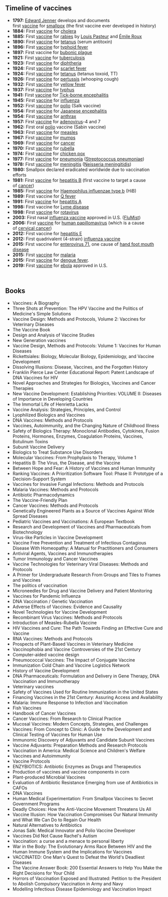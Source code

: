 

<h2 id="Timeline of vaccines">Timeline of vaccines </h2>

<ul>
<li><strong>1797:</strong>&nbsp;<a href="https://en.wikipedia.org/wiki/Edward_Jenner" target="_blank" rel="nofollow noopener">Edward Jenner</a>&nbsp;develops and documents first&nbsp;<a href="https://en.wikipedia.org/wiki/Smallpox_vaccine" target="_blank" rel="nofollow noopener">vaccine</a>&nbsp;for&nbsp;<a href="https://en.wikipedia.org/wiki/Smallpox" target="_blank" rel="nofollow noopener">smallpox</a>&nbsp;(the first vaccine ever developed in history)</li>
<li><strong>1884:</strong>&nbsp;First&nbsp;<a href="https://en.wikipedia.org/wiki/Cholera_vaccine" target="_blank" rel="nofollow noopener">vaccine</a>&nbsp;for&nbsp;<a href="https://en.wikipedia.org/wiki/Cholera" target="_blank" rel="nofollow noopener">cholera</a></li>
<li><strong>1885:</strong>&nbsp;First&nbsp;<a href="https://en.wikipedia.org/wiki/Rabies_vaccine" target="_blank" rel="nofollow noopener">vaccine</a>&nbsp;for&nbsp;<a href="https://en.wikipedia.org/wiki/Rabies" target="_blank" rel="nofollow noopener">rabies</a>&nbsp;by&nbsp;<a href="https://en.wikipedia.org/wiki/Louis_Pasteur" target="_blank" rel="nofollow noopener">Louis Pasteur</a>&nbsp;and&nbsp;<a href="https://en.wikipedia.org/wiki/%C3%89mile_Roux" target="_blank" rel="nofollow noopener">&Eacute;mile Roux</a></li>
<li><strong>1890:</strong>&nbsp;First&nbsp;<a href="https://en.wikipedia.org/wiki/Tetanus_vaccine" target="_blank" rel="nofollow noopener">vaccine</a>&nbsp;for&nbsp;<a href="https://en.wikipedia.org/wiki/Tetanus" target="_blank" rel="nofollow noopener">tetanus</a>&nbsp;(serum antitoxin)</li>
<li><strong>1896:</strong>&nbsp;First&nbsp;<a href="https://en.wikipedia.org/wiki/Typhoid_vaccine" target="_blank" rel="nofollow noopener">vaccine</a>&nbsp;for&nbsp;<a href="https://en.wikipedia.org/wiki/Typhoid_fever" target="_blank" rel="nofollow noopener">typhoid fever</a></li>
<li><strong>1897:</strong>&nbsp;First vaccine for&nbsp;<a href="https://en.wikipedia.org/wiki/Bubonic_plague" target="_blank" rel="nofollow noopener">bubonic plague</a></li>
<li><strong>1921:</strong>&nbsp;First&nbsp;<a href="https://en.wikipedia.org/wiki/BCG_vaccine" target="_blank" rel="nofollow noopener">vaccine</a>&nbsp;for&nbsp;<a href="https://en.wikipedia.org/wiki/Tuberculosis" target="_blank" rel="nofollow noopener">tuberculosis</a></li>
<li><strong>1923:</strong>&nbsp;First&nbsp;<a href="https://en.wikipedia.org/wiki/Diphtheria_vaccine" target="_blank" rel="nofollow noopener">vaccine</a>&nbsp;for&nbsp;<a href="https://en.wikipedia.org/wiki/Diphtheria" target="_blank" rel="nofollow noopener">diphtheria</a></li>
<li><strong>1924:</strong>&nbsp;First&nbsp;<a href="https://en.wikipedia.org/wiki/Scarlet_fever#Prevention" target="_blank" rel="nofollow noopener">vaccine</a>&nbsp;for&nbsp;<a href="https://en.wikipedia.org/wiki/Scarlet_fever" target="_blank" rel="nofollow noopener">scarlet fever</a></li>
<li><strong>1924:</strong>&nbsp;First&nbsp;<a href="https://en.wikipedia.org/wiki/Vaccine" target="_blank" rel="nofollow noopener">vaccine</a>&nbsp;for&nbsp;<a href="https://en.wikipedia.org/wiki/Tetanus" target="_blank" rel="nofollow noopener">tetanus</a>&nbsp;(tetanus toxoid, TT)</li>
<li><strong>1926:</strong>&nbsp;First&nbsp;<a href="https://en.wikipedia.org/wiki/Pertussis_vaccine" target="_blank" rel="nofollow noopener">vaccine</a>&nbsp;for&nbsp;<a href="https://en.wikipedia.org/wiki/Pertussis" target="_blank" rel="nofollow noopener">pertussis</a>&nbsp;(whooping cough)</li>
<li><strong>1932:</strong>&nbsp;First&nbsp;<a href="https://en.wikipedia.org/wiki/Yellow_fever_vaccine" target="_blank" rel="nofollow noopener">vaccine</a>&nbsp;for&nbsp;<a href="https://en.wikipedia.org/wiki/Yellow_fever" target="_blank" rel="nofollow noopener">yellow fever</a></li>
<li><strong>1937:</strong>&nbsp;First&nbsp;<a href="https://en.wikipedia.org/wiki/Typhus_vaccine" target="_blank" rel="nofollow noopener">vaccine</a>&nbsp;for&nbsp;<a href="https://en.wikipedia.org/wiki/Typhus" target="_blank" rel="nofollow noopener">typhus</a></li>
<li><strong>1941:</strong>&nbsp;First&nbsp;<a href="https://en.wikipedia.org/wiki/Tick-borne_encephalitis_vaccine" target="_blank" rel="nofollow noopener">vaccine</a>&nbsp;for&nbsp;<a href="https://en.wikipedia.org/wiki/Tick-borne_encephalitis" target="_blank" rel="nofollow noopener">Tick-borne encephalitis</a></li>
<li><strong>1945:</strong>&nbsp;First&nbsp;<a href="https://en.wikipedia.org/wiki/Influenza_vaccine" target="_blank" rel="nofollow noopener">vaccine</a>&nbsp;for&nbsp;<a href="https://en.wikipedia.org/wiki/Influenza" target="_blank" rel="nofollow noopener">influenza</a></li>
<li><strong>1952:</strong>&nbsp;First&nbsp;<a href="https://en.wikipedia.org/wiki/Polio_vaccine" target="_blank" rel="nofollow noopener">vaccine</a>&nbsp;for&nbsp;<a href="https://en.wikipedia.org/wiki/Polio" target="_blank" rel="nofollow noopener">polio</a>&nbsp;(Salk vaccine)</li>
<li><strong>1954:</strong>&nbsp;First&nbsp;<a href="https://en.wikipedia.org/wiki/Japanese_encephalitis_vaccine" target="_blank" rel="nofollow noopener">vaccine</a>&nbsp;for&nbsp;<a href="https://en.wikipedia.org/wiki/Japanese_encephalitis" target="_blank" rel="nofollow noopener">Japanese encephalitis</a></li>
<li><strong>1954:</strong>&nbsp;First&nbsp;<a href="https://en.wikipedia.org/wiki/Anthrax_vaccines" target="_blank" rel="nofollow noopener">vaccine</a>&nbsp;for&nbsp;<a href="https://en.wikipedia.org/wiki/Anthrax_disease" target="_blank" rel="nofollow noopener">anthrax</a></li>
<li><strong>1957:</strong>&nbsp;First&nbsp;<a href="https://en.wikipedia.org/wiki/Adenovirus_vaccine" target="_blank" rel="nofollow noopener">vaccine</a>&nbsp;for&nbsp;<a href="https://en.wikipedia.org/wiki/Adenovirus" target="_blank" rel="nofollow noopener">adenovirus</a>-4 and 7</li>
<li><strong>1962:</strong>&nbsp;First oral&nbsp;<a href="https://en.wikipedia.org/wiki/Polio" target="_blank" rel="nofollow noopener">polio</a>&nbsp;vaccine (Sabin vaccine)</li>
<li><strong>1963:</strong>&nbsp;First&nbsp;<a href="https://en.wikipedia.org/wiki/Measles_vaccine" target="_blank" rel="nofollow noopener">vaccine</a>&nbsp;for&nbsp;<a href="https://en.wikipedia.org/wiki/Measles" target="_blank" rel="nofollow noopener">measles</a></li>
<li><strong>1967:</strong>&nbsp;First&nbsp;<a href="https://en.wikipedia.org/wiki/Mumps_vaccine" target="_blank" rel="nofollow noopener">vaccine</a>&nbsp;for&nbsp;<a href="https://en.wikipedia.org/wiki/Mumps" target="_blank" rel="nofollow noopener">mumps</a></li>
<li><strong>1969:</strong>&nbsp;First&nbsp;<a href="https://en.wikipedia.org/wiki/Vaccine" target="_blank" rel="nofollow noopener">vaccine</a>&nbsp;for&nbsp;<a href="https://en.wikipedia.org/wiki/Cancer" target="_blank" rel="nofollow noopener">cancer</a></li>
<li><strong>1970:</strong>&nbsp;First&nbsp;<a href="https://en.wikipedia.org/wiki/Rubella_vaccine" target="_blank" rel="nofollow noopener">vaccine</a>&nbsp;for&nbsp;<a href="https://en.wikipedia.org/wiki/Rubella" target="_blank" rel="nofollow noopener">rubella</a></li>
<li><strong>1974:</strong>&nbsp;First&nbsp;<a href="https://en.wikipedia.org/wiki/Varicella_vaccine" target="_blank" rel="nofollow noopener">vaccine</a>&nbsp;for&nbsp;<a href="https://en.wikipedia.org/wiki/Chicken_pox" target="_blank" rel="nofollow noopener">chicken pox</a></li>
<li><strong>1977:</strong>&nbsp;First&nbsp;<a href="https://en.wikipedia.org/wiki/Pneumococcal_vaccine" target="_blank" rel="nofollow noopener">vaccine</a>&nbsp;for&nbsp;<a href="https://en.wikipedia.org/wiki/Pneumonia" target="_blank" rel="nofollow noopener">pneumonia</a>&nbsp;(<a href="https://en.wikipedia.org/wiki/Streptococcus_pneumoniae" target="_blank" rel="nofollow noopener">Streptococcus pneumoniae</a>)</li>
<li><strong>1978:</strong>&nbsp;First&nbsp;<a href="https://en.wikipedia.org/wiki/Meningococcal_vaccine" target="_blank" rel="nofollow noopener">vaccine</a>&nbsp;for&nbsp;<a href="https://en.wikipedia.org/wiki/Meningitis" target="_blank" rel="nofollow noopener">meningitis</a>&nbsp;(<a href="https://en.wikipedia.org/wiki/Neisseria_meningitidis" target="_blank" rel="nofollow noopener">Neisseria meningitidis</a>)</li>
<li><strong>1980:</strong>&nbsp;Smallpox declared eradicated worldwide due to vaccination efforts</li>
<li><strong>1981:</strong>&nbsp;First&nbsp;<a href="https://en.wikipedia.org/wiki/Hepatitis_B_vaccine" target="_blank" rel="nofollow noopener">vaccine</a>&nbsp;for&nbsp;<a href="https://en.wikipedia.org/wiki/Hepatitis_B" target="_blank" rel="nofollow noopener">hepatitis B</a>&nbsp;(first vaccine to target a cause of&nbsp;<a href="https://en.wikipedia.org/wiki/Cancer" target="_blank" rel="nofollow noopener">cancer</a>)</li>
<li><strong>1985:</strong>&nbsp;First&nbsp;<a href="https://en.wikipedia.org/wiki/Hib_vaccine" target="_blank" rel="nofollow noopener">vaccine</a>&nbsp;for&nbsp;<a href="https://en.wikipedia.org/wiki/Haemophilus_influenzae_type_b" target="_blank" rel="nofollow noopener">Haemophilus influenzae&nbsp;type b</a>&nbsp;(HiB)</li>
<li><strong>1989:</strong>&nbsp;First vaccine for&nbsp;<a href="https://en.wikipedia.org/wiki/Q_fever" target="_blank" rel="nofollow noopener">Q fever</a></li>
<li><strong>1991:</strong>&nbsp;First&nbsp;<a href="https://en.wikipedia.org/wiki/Hepatitis_A_vaccine" target="_blank" rel="nofollow noopener">vaccine</a>&nbsp;for&nbsp;<a href="https://en.wikipedia.org/wiki/Hepatitis_A" target="_blank" rel="nofollow noopener">hepatitis A</a></li>
<li><strong>1998:</strong>&nbsp;First vaccine for&nbsp;<a href="https://en.wikipedia.org/wiki/Lyme_disease" target="_blank" rel="nofollow noopener">Lyme disease</a></li>
<li><strong>1998:</strong>&nbsp;First&nbsp;<a href="https://en.wikipedia.org/wiki/Rotavirus_vaccine" target="_blank" rel="nofollow noopener">vaccine</a>&nbsp;for&nbsp;<a href="https://en.wikipedia.org/wiki/Rotavirus" target="_blank" rel="nofollow noopener">rotavirus</a></li>
<li><strong>2003:</strong>&nbsp;First nasal&nbsp;<a href="https://en.wikipedia.org/wiki/Influenza_vaccine" target="_blank" rel="nofollow noopener">influenza vaccine</a>&nbsp;approved in U.S. (<a href="https://en.wikipedia.org/wiki/FluMist" target="_blank" rel="nofollow noopener">FluMist</a>)</li>
<li><strong>2006:</strong>&nbsp;First&nbsp;<a href="https://en.wikipedia.org/wiki/HPV_vaccine" target="_blank" rel="nofollow noopener">vaccine</a>&nbsp;for&nbsp;<a href="https://en.wikipedia.org/wiki/Human_papillomavirus" target="_blank" rel="nofollow noopener">human papillomavirus</a>&nbsp;(which is a cause of&nbsp;<a href="https://en.wikipedia.org/wiki/Cervical_cancer" target="_blank" rel="nofollow noopener">cervical cancer</a>)</li>
<li><strong>2012:</strong>&nbsp;First vaccine for&nbsp;<a href="https://en.wikipedia.org/wiki/Hepatitis_E" target="_blank" rel="nofollow noopener">hepatitis E</a></li>
<li><strong>2012:</strong>&nbsp;First quadrivalent (4-strain)&nbsp;<a href="https://en.wikipedia.org/wiki/Influenza_vaccine" target="_blank" rel="nofollow noopener">influenza vaccine</a></li>
<li><strong>2015:&nbsp;</strong>First vaccine for&nbsp;<a href="https://en.wikipedia.org/wiki/Enterovirus_71" target="_blank" rel="nofollow noopener">enterovirus 71</a>, one cause of&nbsp;<a href="https://en.wikipedia.org/wiki/Hand_foot_mouth_disease" target="_blank" rel="nofollow noopener">hand foot mouth disease</a></li>
<li><strong>2015:</strong>&nbsp;First&nbsp;<a href="https://en.wikipedia.org/wiki/Malaria_vaccine" target="_blank" rel="nofollow noopener">vaccine</a>&nbsp;for&nbsp;<a href="https://en.wikipedia.org/wiki/Malaria" target="_blank" rel="nofollow noopener">malaria</a></li>
<li><strong>2015:</strong>&nbsp;First&nbsp;<a href="https://en.wikipedia.org/wiki/Dengue_vaccine" target="_blank" rel="nofollow noopener">vaccine</a>&nbsp;for&nbsp;<a href="https://en.wikipedia.org/wiki/Dengue_fever" target="_blank" rel="nofollow noopener">dengue fever</a>.</li>
<li><strong>2019:</strong>&nbsp;First&nbsp;<a href="https://en.wikipedia.org/wiki/Ebola_vaccine" target="_blank" rel="nofollow noopener">vaccine</a>&nbsp;for&nbsp;<a href="https://en.wikipedia.org/wiki/Ebola" target="_blank" rel="nofollow noopener">ebola</a>&nbsp;approved in U.S.</li>
</ul>
</br>
<h2>Books </h2>



<ul>

                             

 <li><a target="_blank" href="https://github.com/manjunath5496/Timeline-of-vaccines/blob/master/vacc(1).pdf" style="text-decoration:none;">Vaccines: A Biography</a></li>

 <li><a target="_blank" href="https://github.com/manjunath5496/Timeline-of-vaccines/blob/master/vacc(2).pdf" style="text-decoration:none;">Three Shots at Prevention: The HPV Vaccine and the Politics of Medicine's Simple Solutions</a></li>

<li><a target="_blank" href="https://github.com/manjunath5496/Timeline-of-vaccines/blob/master/vacc(3).pdf" style="text-decoration:none;">Vaccine Design: Methods and Protocols, Volume 2: Vaccines for Veterinary Diseases </a></li>
 <li><a target="_blank" href="https://github.com/manjunath5496/Timeline-of-vaccines/blob/master/vacc(4).pdf" style="text-decoration:none;">The Vaccine Book</a></li>                              
<li><a target="_blank" href="https://github.com/manjunath5496/Timeline-of-vaccines/blob/master/vacc(5).pdf" style="text-decoration:none;">Design and Analysis of Vaccine Studies</a></li>
<li><a target="_blank" href="https://github.com/manjunath5496/Timeline-of-vaccines/blob/master/vacc(6).pdf" style="text-decoration:none;">New Generation vaccines</a></li>
 <li><a target="_blank" href="https://github.com/manjunath5496/Timeline-of-vaccines/blob/master/vacc(7).pdf" style="text-decoration:none;">Vaccine Design, Methods and Protocols: Volume 1: Vaccines for Human Diseases</a></li>

 <li><a target="_blank" href="https://github.com/manjunath5496/Timeline-of-vaccines/blob/master/vacc(8).pdf" style="text-decoration:none;"> Rickettsiales: Biology, Molecular Biology, Epidemiology, and Vaccine Development </a></li>
 
  <li><a target="_blank" href="https://github.com/manjunath5496/Timeline-of-vaccines/blob/master/vacc(9).pdf" style="text-decoration:none;">Dissolving Illusions: Disease, Vaccines, and the Forgotten History</a></li>
                              
 <li><a target="_blank" href="https://github.com/manjunath5496/Timeline-of-vaccines/blob/master/vacc(10).pdf" style="text-decoration:none;">Franklin Pierce Law Center Educational Report: Patent Landscape of DNA Vaccines for HIV </a></li>                              
 <li><a target="_blank" href="https://github.com/manjunath5496/Timeline-of-vaccines/blob/master/vacc(12).pdf" style="text-decoration:none;">Novel Approaches and Strategies for Biologics, Vaccines and Cancer Therapies</a></li> 
<li><a target="_blank" href="https://github.com/manjunath5496/Timeline-of-vaccines/blob/master/vacc(11).pdf" style="text-decoration:none;">New Vaccine Development: Establishing Priorities: VOLUME II: Diseases of Importance in Developing Countries</a></li>
<li><a target="_blank" href="https://github.com/manjunath5496/Timeline-of-vaccines/blob/master/vacc(13).pdf" style="text-decoration:none;">The Immortal Life of Henrietta Lacks</a></li>
                              
<li><a target="_blank" href="https://github.com/manjunath5496/Timeline-of-vaccines/blob/master/vacc(14).pdf" style="text-decoration:none;">Vaccine Analysis: Strategies, Principles, and Control</a></li>
<li><a target="_blank" href="https://github.com/manjunath5496/Timeline-of-vaccines/blob/master/vacc(15).pdf" style="text-decoration:none;">Lyophilized Biologics and Vaccines</a></li>



<li><a target="_blank" href="https://github.com/manjunath5496/Timeline-of-vaccines/blob/master/vacc(16).pdf" style="text-decoration:none;">DNA Vaccines: Methods and Protocols</a></li>

  <li><a target="_blank" href="https://github.com/manjunath5496/Timeline-of-vaccines/blob/master/vacc(17).pdf" style="text-decoration:none;">Vaccines, Autoimmunity, and the Changing Nature of Childhood Illness</a></li>   
  
<li><a target="_blank" href="https://github.com/manjunath5496/Timeline-of-vaccines/blob/master/vacc(18).pdf" style="text-decoration:none;">Safety of Biologics Therapy: Monoclonal Antibodies, Cytokines, Fusion Proteins, Hormones, Enzymes,
Coagulation Proteins, Vaccines, Botulinum Toxins</a></li> 
<li><a target="_blank" href="https://github.com/manjunath5496/Timeline-of-vaccines/blob/master/vacc(19).pdf" style="text-decoration:none;">Subunit Vaccine Delivery </a></li> 

<li><a target="_blank" href="https://github.com/manjunath5496/Timeline-of-vaccines/blob/master/vacc(20).pdf" style="text-decoration:none;">Biologics to Treat Substance Use Disorders</a></li>

<li><a target="_blank" href="https://github.com/manjunath5496/Timeline-of-vaccines/blob/master/vacc(21).pdf" style="text-decoration:none;">Molecular Vaccines: From Prophylaxis to Therapy, Volume 1</a></li>
<li><a target="_blank" href="https://github.com/manjunath5496/Timeline-of-vaccines/blob/master/vacc(22).pdf" style="text-decoration:none;">Hepatitis B: The Virus, the Disease, and the Vaccine</a></li> 
 <li><a target="_blank" href="https://github.com/manjunath5496/Timeline-of-vaccines/blob/master/vacc(23).pdf" style="text-decoration:none;">Between Hope and Fear: A History of Vaccines and Human Immunity</a></li>
 

   <li><a target="_blank" href="https://github.com/manjunath5496/Timeline-of-vaccines/blob/master/vacc(24).pdf" style="text-decoration:none;">Ranking Vaccines: A Prioritization Software Tool: Phase II: Prototype of a Decision-Support System</a></li>
 
   <li><a target="_blank" href="https://github.com/manjunath5496/Timeline-of-vaccines/blob/master/vacc(25).pdf" style="text-decoration:none;">Vaccines for Invasive Fungal Infections: Methods and Protocols</a></li>                              
 <li><a target="_blank" href="https://github.com/manjunath5496/Timeline-of-vaccines/blob/master/vacc(26).pdf" style="text-decoration:none;">Malaria Vaccines: Methods and Protocols</a></li>
  <li><a target="_blank" href="https://github.com/manjunath5496/Timeline-of-vaccines/blob/master/vacc(27).pdf" style="text-decoration:none;">Antibiotic Pharmacodynamics</a></li>
   
 
   <li><a target="_blank" href="https://github.com/manjunath5496/Timeline-of-vaccines/blob/master/vacc(28).pdf" style="text-decoration:none;">The Vaccine-Friendly Plan</a></li>
 
   <li><a target="_blank" href="https://github.com/manjunath5496/Timeline-of-vaccines/blob/master/vacc(29).pdf" style="text-decoration:none;">Cancer Vaccines: Methods and Protocols </a></li>                              

  <li><a target="_blank" href="https://github.com/manjunath5496/Timeline-of-vaccines/blob/master/vacc(30).pdf" style="text-decoration:none;">Genetically Engineered Plants as a Source of Vaccines Against Wide Spread Diseases</a></li>
 
   <li><a target="_blank" href="https://github.com/manjunath5496/Timeline-of-vaccines/blob/master/vacc(31).pdf" style="text-decoration:none;">Pediatric Vaccines and Vaccinations: A European Textbook</a></li> 
    <li><a target="_blank" href="https://github.com/manjunath5496/Timeline-of-vaccines/blob/master/vacc(32).pdf" style="text-decoration:none;">Research and Development of Vaccines and Pharmaceuticals from Biotechnology</a></li> 
    <li><a target="_blank" href="https://github.com/manjunath5496/Timeline-of-vaccines/blob/master/vacc(33).pdf" style="text-decoration:none;">Virus-like Particles in Vaccine Development</a></li> 
                   
  <li><a target="_blank" href="https://github.com/manjunath5496/Timeline-of-vaccines/blob/master/vacc(34).pdf" style="text-decoration:none;">Vaccine Free Prevention and Treatment of Infectious Contagious Disease With Homeopathy: A Manual for Practitioners and Consumers </a></li> 
 
  <li><a target="_blank" href="https://github.com/manjunath5496/Timeline-of-vaccines/blob/master/vacc(35).pdf" style="text-decoration:none;">Antiviral Agents, Vaccines and Immunotherapies</a></li> 
    <li><a target="_blank" href="https://github.com/manjunath5496/Timeline-of-vaccines/blob/master/vacc(36).pdf" style="text-decoration:none;">Tumor Immunology and Cancer Vaccines</a></li> 
  
 
<li><a target="_blank" href="https://github.com/manjunath5496/Timeline-of-vaccines/blob/master/vacc(37).pdf" style="text-decoration:none;">Vaccine Technologies for Veterinary Viral Diseases: Methods and Protocols</a></li>
 <li><a target="_blank" href="https://github.com/manjunath5496/Timeline-of-vaccines/blob/master/vacc(38).pdf" style="text-decoration:none;">A Primer for Undergraduate Research From Groups and Tiles to Frames and Vaccines</a></li>
<li><a target="_blank" href="https://github.com/manjunath5496/Timeline-of-vaccines/blob/master/vacc(39).pdf" style="text-decoration:none;">The politics of vaccination</a></li>
 <li><a target="_blank" href="https://github.com/manjunath5496/Timeline-of-vaccines/blob/master/vacc(40).pdf" style="text-decoration:none;">Microneedles for Drug and Vaccine Delivery and Patient Monitoring</a></li>                              
<li><a target="_blank" href="https://github.com/manjunath5496/Timeline-of-vaccines/blob/master/vacc(41).pdf" style="text-decoration:none;">Vaccines for Pandemic Influenza</a></li>
<li><a target="_blank" href="https://github.com/manjunath5496/Timeline-of-vaccines/blob/master/vacc(42).pdf" style="text-decoration:none;">DNA Vaccination / Genetic Vaccination </a></li>
 
  <li><a target="_blank" href="https://github.com/manjunath5496/Timeline-of-vaccines/blob/master/vacc(43).pdf" style="text-decoration:none;">Adverse Effects of Vaccines: Evidence and Causality</a></li>
 <li><a target="_blank" href="https://github.com/manjunath5496/Timeline-of-vaccines/blob/master/vacc(44).pdf" style="text-decoration:none;">Novel Technologies for Vaccine Development  </a></li>
   <li><a target="_blank" href="https://github.com/manjunath5496/Timeline-of-vaccines/blob/master/vacc(45).pdf" style="text-decoration:none;">Recombinant Virus Vaccines: Methods and Protocols</a></li>
                            
<li><a target="_blank" href="https://github.com/manjunath5496/Timeline-of-vaccines/blob/master/vacc(46).pdf" style="text-decoration:none;">Introduction of Measles-Rubella Vaccine</a></li>

<li><a target="_blank" href="https://github.com/manjunath5496/Timeline-of-vaccines/blob/master/vacc(47).pdf" style="text-decoration:none;">HIV Vaccines and Cure: The Path Towards Finding an Effective Cure and Vaccine</a></li>

<li><a target="_blank" href="https://github.com/manjunath5496/Timeline-of-vaccines/blob/master/vacc(48).pdf" style="text-decoration:none;">RNA Vaccines: Methods and Protocols </a></li>
                              
<li><a target="_blank" href="https://github.com/manjunath5496/Timeline-of-vaccines/blob/master/vacc(49).pdf" style="text-decoration:none;">Prospects of Plant-Based Vaccines in Veterinary Medicine</a></li>
<li><a target="_blank" href="https://github.com/manjunath5496/Timeline-of-vaccines/blob/master/vacc(50).pdf" style="text-decoration:none;">Vaccinophobia and Vaccine Controversies of the 21st Century</a></li>

<li><a target="_blank" href="https://github.com/manjunath5496/Timeline-of-vaccines/blob/master/vacc(51).pdf" style="text-decoration:none;">Computer-aided vaccine design </a></li>

<li><a target="_blank" href="https://github.com/manjunath5496/Timeline-of-vaccines/blob/master/vacc(52).pdf" style="text-decoration:none;">Pneumococcal Vaccines: The Impact of Conjugate Vaccine </a></li>


<li><a target="_blank" href="https://github.com/manjunath5496/Timeline-of-vaccines/blob/master/vacc(53).pdf" style="text-decoration:none;">Immunization Cold Chain and Vaccine Logistics Network</a></li>

<li><a target="_blank" href="https://github.com/manjunath5496/Timeline-of-vaccines/blob/master/vacc(54).pdf" style="text-decoration:none;">History of Vaccine Development </a></li>

<li><a target="_blank" href="https://github.com/manjunath5496/Timeline-of-vaccines/blob/master/vacc(55).pdf" style="text-decoration:none;">DNA Pharmaceuticals: Formulation and Delivery in Gene Therapy, DNA Vaccination and Immunotherapy </a></li>

<li><a target="_blank" href="https://github.com/manjunath5496/Timeline-of-vaccines/blob/master/vacc(56).pdf" style="text-decoration:none;"> Veterinary vaccines</a></li>

<li><a target="_blank" href="https://github.com/manjunath5496/Timeline-of-vaccines/blob/master/vacc(57).pdf" style="text-decoration:none;">Safety of Vaccines Used for Routine Immunization in the United States  </a></li>

<li><a target="_blank" href="https://github.com/manjunath5496/Timeline-of-vaccines/blob/master/vacc(58).pdf" style="text-decoration:none;">Financing Vaccines in the 21st Century: Assuring Access and Availability </a></li>



 <li><a target="_blank" href="https://github.com/manjunath5496/Timeline-of-vaccines/blob/master/vacc(59).pdf" style="text-decoration:none;">Malaria: Immune Response to Infection and Vaccination </a></li>

 <li><a target="_blank" href="https://github.com/manjunath5496/Timeline-of-vaccines/blob/master/vacc(60).pdf" style="text-decoration:none;">Fish Vaccines</a></li>
 <li><a target="_blank" href="https://github.com/manjunath5496/Timeline-of-vaccines/blob/master/vacc(61).pdf" style="text-decoration:none;">Handbook of Cancer Vaccines</a></li>

 <li><a target="_blank" href="https://github.com/manjunath5496/Timeline-of-vaccines/blob/master/vacc(62).pdf" style="text-decoration:none;">Cancer Vaccines: From Research to Clinical Practice</a></li>                              
<li><a target="_blank" href="https://github.com/manjunath5496/Timeline-of-vaccines/blob/master/vacc(63).pdf" style="text-decoration:none;">Mucosal Vaccines: Modern Concepts, Strategies, and Challenges </a></li>
<li><a target="_blank" href="https://github.com/manjunath5496/Timeline-of-vaccines/blob/master/vacc(64).pdf" style="text-decoration:none;">Vaccines: From Concept to Clinic: A Guide to the Development and Clinical Testing of Vaccines for Human Use</a></li>
 <li><a target="_blank" href="https://github.com/manjunath5496/Timeline-of-vaccines/blob/master/vacc(65).pdf" style="text-decoration:none;">Immunomic Discovery of Adjuvants and Candidate Subunit Vaccines</a></li>

 <li><a target="_blank" href="https://github.com/manjunath5496/Timeline-of-vaccines/blob/master/vacc(66).pdf" style="text-decoration:none;"> Vaccine Adjuvants: Preparation Methods and Research Protocols </a></li>
                              
 <li><a target="_blank" href="https://github.com/manjunath5496/Timeline-of-vaccines/blob/master/vacc(67).pdf" style="text-decoration:none;">Vaccination in America: Medical Science and Children's Welfare </a></li>                              
<li><a target="_blank" href="https://github.com/manjunath5496/Timeline-of-vaccines/blob/master/vacc(68).pdf" style="text-decoration:none;">Vaccines and Autoimmunity</a></li>
<li><a target="_blank" href="https://github.com/manjunath5496/Timeline-of-vaccines/blob/master/vacc(69).pdf" style="text-decoration:none;">Vaccine Protocols</a></li>
<li><a target="_blank" href="https://github.com/manjunath5496/Timeline-of-vaccines/blob/master/vacc(70).pdf" style="text-decoration:none;">ENZYBIOTICS: Antibiotic Enzymes as Drugs and Therapeutics</a></li>
                              
<li><a target="_blank" href="https://github.com/manjunath5496/Timeline-of-vaccines/blob/master/vacc(71).pdf" style="text-decoration:none;">Production of vaccines and vaccine components in corn</a></li>
<li><a target="_blank" href="https://github.com/manjunath5496/Timeline-of-vaccines/blob/master/vacc(72).pdf" style="text-decoration:none;">Plant-produced Microbial Vaccines</a></li>



<li><a target="_blank" href="https://github.com/manjunath5496/Timeline-of-vaccines/blob/master/vacc(73).pdf" style="text-decoration:none;">Evaluation of Antibiotic Resistance Emerging from use of Antibiotics in CAFOs</a></li>

  <li><a target="_blank" href="https://github.com/manjunath5496/Timeline-of-vaccines/blob/master/vacc(74).pdf" style="text-decoration:none;">DNA Vaccines</a></li>   
  
<li><a target="_blank" href="https://github.com/manjunath5496/Timeline-of-vaccines/blob/master/vacc(75).pdf" style="text-decoration:none;">Human Medical Experimentation: From Smallpox Vaccines to Secret Government Programs</a></li> 
<li><a target="_blank" href="https://github.com/manjunath5496/Timeline-of-vaccines/blob/master/vacc(76).pdf" style="text-decoration:none;">Deadly Choices: How the Anti-Vaccine Movement Threatens Us All</a></li> 
<li><a target="_blank" href="https://github.com/manjunath5496/Timeline-of-vaccines/blob/master/vacc(77).pdf" style="text-decoration:none;">Vaccine Illusion: How Vaccination Compromises Our Natural Immunity and What We Can Do to Regain Our Health</a></li> 
<li><a target="_blank" href="https://github.com/manjunath5496/Timeline-of-vaccines/blob/master/vacc(78).pdf" style="text-decoration:none;">Natural Alternatives to Antibiotics </a></li>



<li><a target="_blank" href="https://github.com/manjunath5496/Timeline-of-vaccines/blob/master/vacc(79).pdf" style="text-decoration:none;">Jonas Salk: Medical Innovator and Polio Vaccine Developer </a></li>

<li><a target="_blank" href="https://github.com/manjunath5496/Timeline-of-vaccines/blob/master/vacc(80).pdf" style="text-decoration:none;">Vaccines Did Not Cause Rachel's Autism </a></li>


<li><a target="_blank" href="https://github.com/manjunath5496/Timeline-of-vaccines/blob/master/vacc(81).pdf" style="text-decoration:none;">Vaccination: a curse and a menace to personal liberty </a></li>

<li><a target="_blank" href="https://github.com/manjunath5496/Timeline-of-vaccines/blob/master/vacc(82).pdf" style="text-decoration:none;">War in the Body: The Evolutionary Arms Race Between HIV and the Human Immune System and the Implications for Vaccines </a></li>

<li><a target="_blank" href="https://github.com/manjunath5496/Timeline-of-vaccines/blob/master/vacc(83).pdf" style="text-decoration:none;">VACCINATED: One Man's Quest to Defeat the World's Deadliest Diseases </a></li>

<li><a target="_blank" href="https://github.com/manjunath5496/Timeline-of-vaccines/blob/master/vacc(84).pdf" style="text-decoration:none;">The Vaccine Answer Book: 200 Essential Answers to Help You Make the Right Decisions for Your Child </a></li>


<li><a target="_blank" href="https://github.com/manjunath5496/Timeline-of-vaccines/blob/master/vacc(85).pdf" style="text-decoration:none;">Horrors of Vaccination Exposed and Illustrated: Petition to the President to Abolish Compulsory Vaccination in Army and Navy </a></li>

<li><a target="_blank" href="https://github.com/manjunath5496/Timeline-of-vaccines/blob/master/vacc(86).pdf" style="text-decoration:none;">Modelling Infectious Disease Epidemiology and Vaccination Impact </a></li>



</ul>
